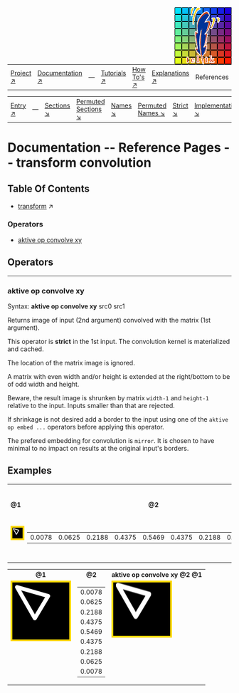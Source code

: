 <img src='../assets/aktive-logo-128.png' style='float:right;'>

||||||||
|---|---|---|---|---|---|---|
|[Project ↗](../../README.md)|[Documentation ↗](../index.md)|&mdash;|[Tutorials ↗](../tutorials.md)|[How To's ↗](../howtos.md)|[Explanations ↗](../explanations.md)|References|

|||||||||
|---|---|---|---|---|---|---|---|
|[Entry ↗](index.md)|&mdash;|[Sections ↘](bysection.md)|[Permuted Sections ↘](bypsection.md)|[Names ↘](byname.md)|[Permuted Names ↘](bypname.md)|[Strict ↘](strict.md)|[Implementations ↘](bylang.md)|

# Documentation -- Reference Pages -- transform convolution

## Table Of Contents

  - [transform](transform.md) ↗


### Operators

 - [aktive op convolve xy](#op_convolve_xy)

## Operators

---
### <a name='op_convolve_xy'></a> aktive op convolve xy

Syntax: __aktive op convolve xy__ src0 src1

Returns image of input (2nd argument) convolved with the matrix (1st argument).

This operator is __strict__ in the 1st input. The convolution kernel is materialized and cached.

The location of the matrix image is ignored.

A matrix with even width and/or height is extended at the right/bottom to be of odd width and height.

Beware, the result image is shrunken by matrix `width-1` and `height-1` relative to the input. Inputs smaller than that are rejected.

If shrinkage is not desired add a border to the input using one of the `aktive op embed ...` operators before applying this operator.

The prefered embedding for convolution is `mirror`. It is chosen to have minimal to no impact on results at the original input's borders.


## Examples

<table><tr><th>@1</th><th>@2</th><th>aktive op convolve xy @2 @1</th></tr>
<tr><td valign='top'><img src='example-00184.gif' alt='@1' style='border:4px solid gold'></td><td valign='top'><table><tr><td>0.0078</td><td>0.0625</td><td>0.2188</td><td>0.4375</td><td>0.5469</td><td>0.4375</td><td>0.2188</td><td>0.0625</td><td>0.0078</td></tr></table></td><td valign='top'><img src='example-00186.gif' alt='aktive op convolve xy @2 @1' style='border:4px solid gold'></td></tr></table>

<table><tr><th>@1</th><th>@2</th><th>aktive op convolve xy @2 @1</th></tr>
<tr><td valign='top'><img src='example-00187.gif' alt='@1' style='border:4px solid gold'></td><td valign='top'><table><tr><td>0.0078</td></tr><tr><td>0.0625</td></tr><tr><td>0.2188</td></tr><tr><td>0.4375</td></tr><tr><td>0.5469</td></tr><tr><td>0.4375</td></tr><tr><td>0.2188</td></tr><tr><td>0.0625</td></tr><tr><td>0.0078</td></tr></table></td><td valign='top'><img src='example-00189.gif' alt='aktive op convolve xy @2 @1' style='border:4px solid gold'></td></tr></table>



